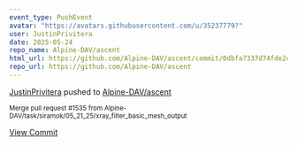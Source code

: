 ```yaml
---
event_type: PushEvent
avatar: "https://avatars.githubusercontent.com/u/35237779?"
user: JustinPrivitera
date: 2025-05-24
repo_name: Alpine-DAV/ascent
html_url: https://github.com/Alpine-DAV/ascent/commit/0dbfa7337d74fde2c47b564e370057759bd88b24
repo_url: https://github.com/Alpine-DAV/ascent
---
```


<a href='https://github.com/JustinPrivitera' target='_blank'>JustinPrivitera</a> pushed to <a href='https://github.com/Alpine-DAV/ascent' target='_blank'>Alpine-DAV/ascent</a>

<small>Merge pull request #1535 from Alpine-DAV/task/siramok/05_21_25/xray_filter_basic_mesh_output</small>

<a href='https://github.com/Alpine-DAV/ascent/commit/0dbfa7337d74fde2c47b564e370057759bd88b24' target='_blank'>View Commit</a>